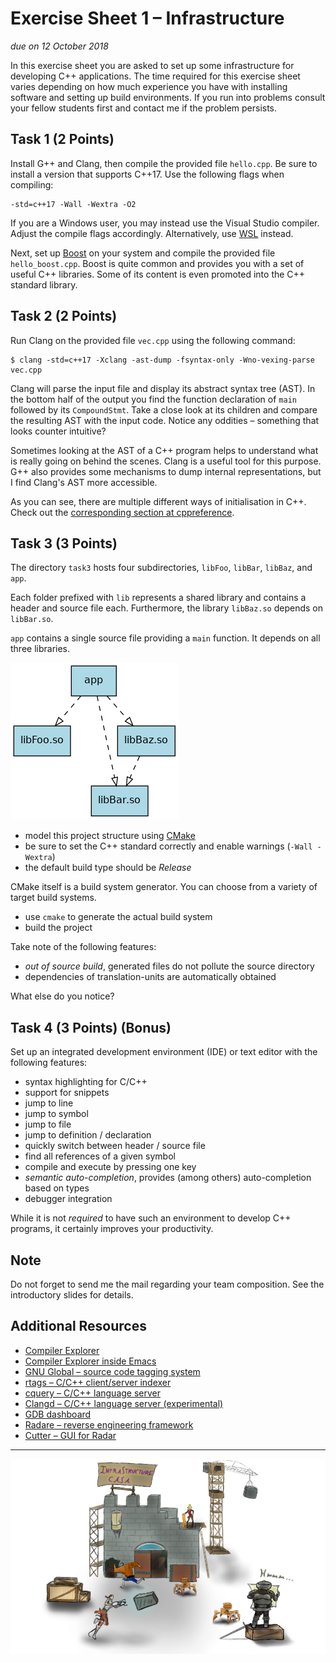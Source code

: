 # Exercise Sheet 1 – Infrastructure

*due on 12 October 2018*

In this exercise sheet you are asked to set up some infrastructure for developing C++ applications.
The time required for this exercise sheet varies depending on how much experience you have with installing software and setting up build environments.
If you run into problems consult your fellow students first and contact me if the problem persists.

## Task 1 (2 Points)

Install G++ and Clang, then compile the provided file `hello.cpp`.
Be sure to install a version that supports C++17.
Use the following flags when compiling:

    -std=c++17 -Wall -Wextra -O2

If you are a Windows user, you may instead use the Visual Studio compiler.
Adjust the compile flags accordingly.
Alternatively, use [WSL](https://en.wikipedia.org/wiki/Windows_Subsystem_for_Linux) instead.

Next, set up [Boost](http://www.boost.org/) on your system and compile the provided file `hello_boost.cpp`.
Boost is quite common and provides you with a set of useful C++ libraries.
Some of its content is even promoted into the C++ standard library.

## Task 2 (2 Points)

Run Clang on the provided file `vec.cpp` using the following command:

    $ clang -std=c++17 -Xclang -ast-dump -fsyntax-only -Wno-vexing-parse vec.cpp

Clang will parse the input file and display its abstract syntax tree (AST).
In the bottom half of the output you find the function declaration of `main` followed by its `CompoundStmt`.
Take a close look at its children and compare the resulting AST with the input code.
Notice any oddities – something that looks counter intuitive?

Sometimes looking at the AST of a C++ program helps to understand what is really going on behind the scenes.
Clang is a useful tool for this purpose.
G++ also provides some mechanisms to dump internal representations, but I find Clang's AST more accessible.

As you can see, there are multiple different ways of initialisation in C++.
Check out the [corresponding section at cppreference](https://en.cppreference.com/w/cpp/language).

## Task 3 (3 Points)

The directory `task3` hosts four subdirectories, `libFoo`, `libBar`, `libBaz`, and `app`.

Each folder prefixed with `lib` represents a shared library and contains a header and source file each.
Furthermore, the library `libBaz.so` depends on `libBar.so`.

`app` contains a single source file providing a `main` function.
It depends on all three libraries.

![Dependency Graph](images/task3_dependencies.png)

- model this project structure using [CMake](https://cmake.org/)
- be sure to set the C++ standard correctly and enable warnings (`-Wall -Wextra`)
- the default build type should be *Release*

CMake itself is a build system generator.
You can choose from a variety of target build systems.

- use `cmake` to generate the actual build system
- build the project

Take note of the following features:

- *out of source build*, generated files do not pollute the source directory
- dependencies of translation-units are automatically obtained

What else do you notice?

## Task 4 (3 Points) (Bonus)

Set up an integrated development environment (IDE) or text editor with the following features:

- syntax highlighting for C/C++
- support for snippets
- jump to line
- jump to symbol
- jump to file
- jump to definition / declaration
- quickly switch between header / source file
- find all references of a given symbol
- compile and execute by pressing one key
- *semantic auto-completion*, provides (among others) auto-completion based on types
- debugger integration

While it is not *required* to have such an environment to develop C++ programs, it certainly improves your productivity.

## Note

Do not forget to send me the mail regarding your team composition.
See the introductory slides for details.

## Additional Resources

- [Compiler Explorer](https://godbolt.org/)
- [Compiler Explorer inside Emacs](https://github.com/emacsmirror/rmsbolt)
- [GNU Global – source code tagging system](https://www.gnu.org/software/global/)
- [rtags – C/C++ client/server indexer](https://github.com/Andersbakken/rtags)
- [cquery – C/C++ language server](https://github.com/cquery-project/cquery)
- [Clangd – C/C++ language server (experimental)](https://clang.llvm.org/extra/clangd.html)
- [GDB dashboard](https://github.com/cyrus-and/gdb-dashboard)
- [Radare – reverse engineering framework](https://rada.re/r/)
- [Cutter – GUI for Radar](https://github.com/radareorg/cutter)

- - - - - - - - - - - - - - - - - - - - - - - - - - - - - - - - - - - - - - - -

![Infrastructure](images/infrastructure.png)
